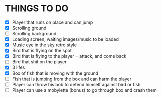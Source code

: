 # THINGS TO DO

- [x] Player that runs on place and can jump
- [x] Scrolling ground
- [ ] Scrolling background
- [x] Loading screen, waiting images/music to be loaded
- [x] Music eye in the sky retro style
- [x] Bird that is flying on the spot
- [x] Bird that is flying to the player = attack, and come back
- [ ] Bird that shit on the player
- [x] 3 lifes
- [x] Box of fish that is moving with the ground
- [ ] Fish that is jumping from the box and can harm the player
- [ ] Player can throw his bob to defend himself against bird or fish
- [ ] Player can use a mobylette (bonus) to go through box and crash them

